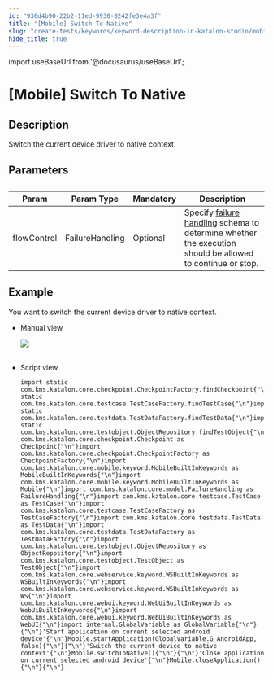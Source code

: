 ```yaml
---
id: "936d4b90-22b2-11ed-9930-0242fe3e4a3f"
title: "[Mobile] Switch To Native"
slug: "create-tests/keywords/keyword-description-in-katalon-studio/mobile-keywords/mobile-switch-to-native"
hide_title: true
---
```

import useBaseUrl from '@docusaurus/useBaseUrl';


# <a id="id_0" class="anchor_top_offset"/><a id="ariaid-title1" class="anchor_top_offset"/>[Mobile] Switch To Native


## <a id="id_0__id_1" class="anchor_top_offset"/>Description  

              
<p xmlns="http://www.w3.org/1999/xhtml" className="p">Switch the current device driver to native context.</p> 
      

## <a id="id_0__id_2" class="anchor_top_offset"/>Parameters  

              
<table xmlns="http://www.w3.org/1999/xhtml" className="table anchor_top_offset" id="id_0__186e66cf-557a-4338-951b-f47d64bcec4e"><caption /><thead className="thead"><tr className><th className="entry anchor_top_offset" id="id_0__186e66cf-557a-4338-951b-f47d64bcec4e__entry__1">Param</th><th className="entry anchor_top_offset" id="id_0__186e66cf-557a-4338-951b-f47d64bcec4e__entry__2">Param Type</th><th className="entry anchor_top_offset" id="id_0__186e66cf-557a-4338-951b-f47d64bcec4e__entry__3">Mandatory</th><th className="entry anchor_top_offset" id="id_0__186e66cf-557a-4338-951b-f47d64bcec4e__entry__4">Description</th></tr></thead><tbody className="tbody"><tr className><td className="entry" headers="id_0__186e66cf-557a-4338-951b-f47d64bcec4e__entry__1 id_0__186e66cf-557a-4338-951b-f47d64bcec4e__entry__2 id_0__186e66cf-557a-4338-951b-f47d64bcec4e__entry__3 id_0__186e66cf-557a-4338-951b-f47d64bcec4e__entry__4 ">flowControl</td><td className="entry" headers="id_0__186e66cf-557a-4338-951b-f47d64bcec4e__entry__1 id_0__186e66cf-557a-4338-951b-f47d64bcec4e__entry__2 id_0__186e66cf-557a-4338-951b-f47d64bcec4e__entry__3 id_0__186e66cf-557a-4338-951b-f47d64bcec4e__entry__4 ">FailureHandling</td><td className="entry" headers="id_0__186e66cf-557a-4338-951b-f47d64bcec4e__entry__1 id_0__186e66cf-557a-4338-951b-f47d64bcec4e__entry__2 id_0__186e66cf-557a-4338-951b-f47d64bcec4e__entry__3 id_0__186e66cf-557a-4338-951b-f47d64bcec4e__entry__4 ">Optional</td><td className="entry" headers="id_0__186e66cf-557a-4338-951b-f47d64bcec4e__entry__1 id_0__186e66cf-557a-4338-951b-f47d64bcec4e__entry__2 id_0__186e66cf-557a-4338-951b-f47d64bcec4e__entry__3 id_0__186e66cf-557a-4338-951b-f47d64bcec4e__entry__4 ">Specify <a className="xref" href="/maintain/configure-failure-handling-settings-in-katalon-studio">failure handling</a> schema to         determine whether the execution should be allowed to continue or         stop.</td></tr></tbody></table> 
      

## <a id="id_0__id_3" class="anchor_top_offset"/>Example 

              
<p xmlns="http://www.w3.org/1999/xhtml" className="p">You want to switch the current device driver to native   context.</p> 
      
<ul xmlns="http://www.w3.org/1999/xhtml" className="ul"><li className="li">     <p className="p">Manual view</p>     <p className="p">       <img className="image" src={useBaseUrl("https://github.com/katalon-studio/docs-images/raw/master/katalon-studio/docs/mobile-switch-to-native/image2017-3-3-143A433A55.png")} /><br /><br />     </p>   </li><li className="li">     <p className="p">Script view </p>     <pre className="pre codeblock"><code>import static com.kms.katalon.core.checkpoint.CheckpointFactory.findCheckpoint{"\n"}import static com.kms.katalon.core.testcase.TestCaseFactory.findTestCase{"\n"}import static com.kms.katalon.core.testdata.TestDataFactory.findTestData{"\n"}import static com.kms.katalon.core.testobject.ObjectRepository.findTestObject{"\n"}import com.kms.katalon.core.checkpoint.Checkpoint as Checkpoint{"\n"}import com.kms.katalon.core.checkpoint.CheckpointFactory as CheckpointFactory{"\n"}import com.kms.katalon.core.mobile.keyword.MobileBuiltInKeywords as MobileBuiltInKeywords{"\n"}import com.kms.katalon.core.mobile.keyword.MobileBuiltInKeywords as Mobile{"\n"}import com.kms.katalon.core.model.FailureHandling as FailureHandling{"\n"}import com.kms.katalon.core.testcase.TestCase as TestCase{"\n"}import com.kms.katalon.core.testcase.TestCaseFactory as TestCaseFactory{"\n"}import com.kms.katalon.core.testdata.TestData as TestData{"\n"}import com.kms.katalon.core.testdata.TestDataFactory as TestDataFactory{"\n"}import com.kms.katalon.core.testobject.ObjectRepository as ObjectRepository{"\n"}import com.kms.katalon.core.testobject.TestObject as TestObject{"\n"}import com.kms.katalon.core.webservice.keyword.WSBuiltInKeywords as WSBuiltInKeywords{"\n"}import com.kms.katalon.core.webservice.keyword.WSBuiltInKeywords as WS{"\n"}import com.kms.katalon.core.webui.keyword.WebUiBuiltInKeywords as WebUiBuiltInKeywords{"\n"}import com.kms.katalon.core.webui.keyword.WebUiBuiltInKeywords as WebUI{"\n"}import internal.GlobalVariable as GlobalVariable{"\n"}{"\n"}'Start application on current selected android device'{"\n"}Mobile.startApplication(GlobalVariable.G_AndroidApp, false){"\n"}{"\n"}'Switch the current device to native context'{"\n"}Mobile.switchToNative(){"\n"}{"\n"}'Close application on current selected android device'{"\n"}Mobile.closeApplication(){"\n"}{"\n"}</code></pre>   </li></ul> 
      
